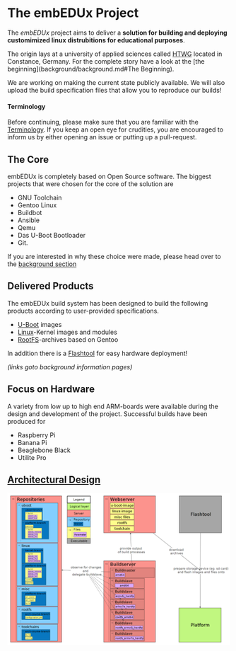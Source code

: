 # The **embEDUx** Project
The *embEDUx* project aims to deliver a **solution for building and deploying customimized
linux distrubitions for educational purposes**.

The origin lays at a university of applied sciences called
[HTWG](http://www.htwg-konstanz.de/English.20.0.html) located in Constance,
Germany.  For the complete story have a look at the [the
beginning](background/background.md#The Beginning).

We are working on making the current state publicly available.  We will also
upload the build specification files that allow you to reproduce our builds!

#### Terminology
Before continuing, please make sure that you are familiar with the
[Terminology](background/common/terminology.md). If you keep an open eye for
crudities, you are encouraged to inform us by either opening an issue or putting
up a pull-request.

## The Core
embEDUx is completely based on Open Source software. The biggest projects that
were chosen for the core of the solution are

* GNU Toolchain
* Gentoo Linux
* Buildbot
* Ansible
* Qemu
* Das U-Boot Bootloader
* Git.

If you are interested in why these choice were made, please head over to the
[background section](background/background.md)

## Delivered Products
The embEDUx build system has been designed to build the following products
according to user-provided specifications. 

* [U-Boot](background/uboot.md) images
* [Linux](background/linux.md)-Kernel images and modules
* [RootFS](background/rootfs.md)-archives based on Gentoo

In addition there is a [Flashtool](background/flashtool.md) for easy hardware deployment!

*(links goto background information pages)*

## Focus on Hardware
A variety from low up to high end ARM-boards were available during the design
and development of the project. Successful builds have been produced for

* Raspberry Pi
* Banana Pi
* Beaglebone Black
* Utilite Pro

## [Architectural Design](background/design/architecture.md)
[![](background/common/img/architectural_overview.png)](background/common/img/architectural_overview.png)
